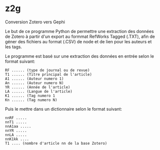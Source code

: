 # z2g
Conversion Zotero vers Gephi

Le but de ce programme Python de permettre une extraction des données de Zotero à partir d'un export au formmat RefWorks Tagged (.TXT),
afin de géner des fichiers au format (.CSV) de node et de lien pour les auteurs et les tags.

Le programme est basé sur une extraction des données en entrée selon le format suivant:

	RF ...... (type de journal ou de revue)
	T1 ...... (Titre principal de l'article)
	A1 ...... (Auteur numero 1)
	An ...... (Auteur numero N)
	YR ...... (Année de l'article)
	LA ...... (Langue de l'article)
	K1 ...... (Tag numero 1
	Kn ...... (Tag numero N)

Puis le mettre dans un dictionnaire selon le format suivant:

	nnRF .....
	nnT1 .....
	nnA1aa .....
	nnYR .....
	nnLA .....
	nnK1kk ....
	T1 .... (nombre d'article nn de la base Zotero)

